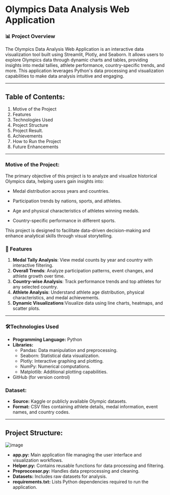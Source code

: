 # **Olympics Data Analysis Web Application**

### **📊 Project Overview**
The Olympics Data Analysis Web Application is an interactive data visualization tool built using Streamlit, Plotly, and Seaborn. It allows users to explore Olympics data through dynamic charts and tables, providing insights into medal tallies, athlete performance, country-specific trends, and more. This application leverages Python's data processing and visualization capabilities to make data analysis intuitive and engaging.

---

## **Table of Contents**:

1. Motive of the Project
2. Features
3. Technologies Used
4. Project Structure
5. Project Result.
6. Achievements
7. How to Run the Project
8. Future Enhancements

---
### **Motive of the Project**:
The primary objective of this project is to analyze and visualize historical Olympics data, helping users gain insights into:

- Medal distribution across years and countries.

- Participation trends by nations, sports, and athletes.

- Age and physical characteristics of athletes winning medals.

- Country-specific performance in different sports.

This project is designed to facilitate data-driven decision-making and enhance analytical skills through visual storytelling.

### **🚀 Features**

1. **Medal Tally Analysis**:  View medal counts by year and country with interactive filtering.
2. **Overall Trends**: Analyze participation patterns, event changes, and athlete growth over time.
3. **Country-wise Analysis**: Track performance trends and top athletes for any selected country.
4. **Athlete Analysis**: Understand athlete age distribution, physical characteristics, and medal achievements.
5. **Dynamic Visualizations**:Visualize data using line charts, heatmaps, and scatter plots.

---

### **🛠️Technologies Used**
- **Programming Language:** Python
- **Libraries:**
   - Pandas: Data manipulation and preprocessing.
   - Seaborn: Statistical data visualization.
   - Plotly: Interactive graphing and plotting.
   - NumPy: Numerical computations.
   - Matplotlib: Additional plotting capabilities.
- GitHub (for version control)

### Dataset:
- **Source:** Kaggle or publicly available Olympic datasets.
- **Format:** CSV files containing athlete details, medal information, event names, and country codes.
---
## **Project Structure**:
![image](https://github.com/user-attachments/assets/0a60fdb9-782f-4403-82af-1c49d849754e)

- **app.py:** Main application file managing the user interface and visualization workflows.
- **Helper.py:** Contains reusable functions for data processing and filtering.
- **Preproccesor.py:** Handles data preprocessing and cleaning.
- **Datasets:** Includes raw datasets for analysis.
- **requirements.txt:** Lists Python dependencies required to run the application.




